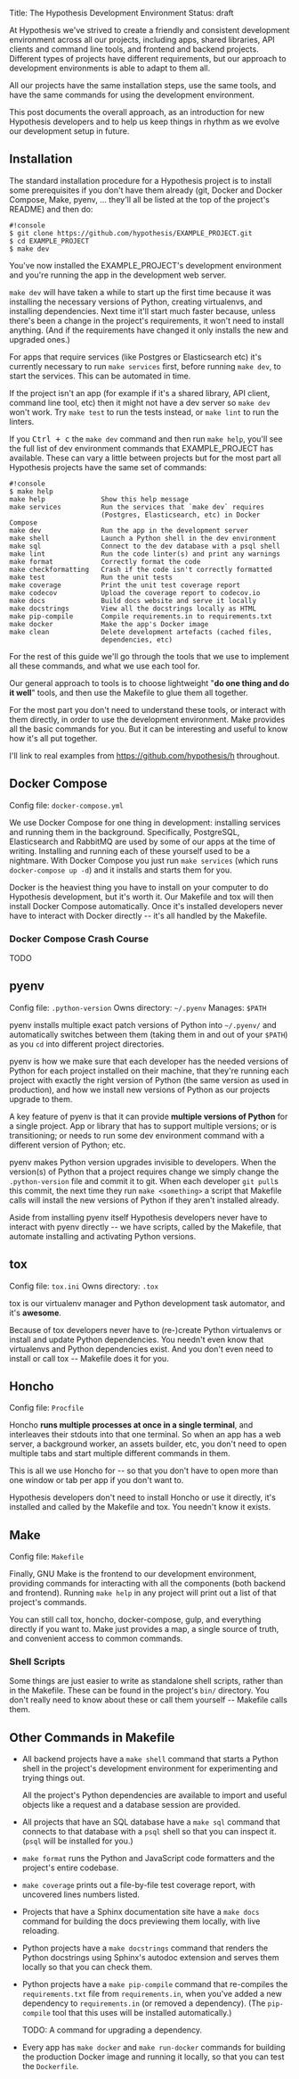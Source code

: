 Title: The Hypothesis Development Environment
Status: draft

At Hypothesis we've strived to create a friendly and consistent development
environment across all our projects, including apps, shared libraries, API
clients and command line tools, and frontend and backend projects. Different
types of projects have different requirements, but our approach to development
environments is able to adapt to them all.

All our projects have the same installation steps, use the same tools, and have
the same commands for using the development environment.

This post documents the overall approach, as an introduction for new Hypothesis
developers and to help us keep things in rhythm as we evolve our development
setup in future.

Installation
------------

The standard installation procedure for a Hypothesis project is to install some
prerequisites if you don't have them already (git, Docker and Docker Compose,
Make, pyenv, ... they'll all be listed at the top of the project's README) and
then do:

    #!console
    $ git clone https://github.com/hypothesis/EXAMPLE_PROJECT.git
    $ cd EXAMPLE_PROJECT
    $ make dev

You've now installed the EXAMPLE_PROJECT's development environment and you're
running the app in the development web server.

`make dev` will have taken a while to start up the first time because it was
installing the necessary versions of Python, creating virtualenvs, and
installing dependencies. Next time it'll start much faster because, unless
there's been a change in the project's requirements, it won't need to install
anything. (And if the requirements have changed it only installs the new and
upgraded ones.)

For apps that require services (like Postgres or Elasticsearch etc) it's
currently necessary to run `make services` first, before running `make dev`, to
start the services. This can be automated in time.

If the project isn't an app (for example if it's a shared library, API client,
command line tool, etc) then it might not have a dev server so `make dev` won't
work. Try `make test` to run the tests instead, or `make lint` to run the linters.

If you <kbd><kbd>Ctrl</kbd> + <kbd>c</kbd></kbd> the `make dev` command and
then run `make help`, you'll see the full list of dev environment commands that
EXAMPLE_PROJECT has available. These can vary a little between projects but for
the most part all Hypothesis projects have the same set of commands:

    #!console
    $ make help
    make help              Show this help message
    make services          Run the services that `make dev` requires
                           (Postgres, Elasticsearch, etc) in Docker Compose
    make dev               Run the app in the development server
    make shell             Launch a Python shell in the dev environment
    make sql               Connect to the dev database with a psql shell
    make lint              Run the code linter(s) and print any warnings
    make format            Correctly format the code
    make checkformatting   Crash if the code isn't correctly formatted
    make test              Run the unit tests
    make coverage          Print the unit test coverage report
    make codecov           Upload the coverage report to codecov.io
    make docs              Build docs website and serve it locally
    make docstrings        View all the docstrings locally as HTML
    make pip-compile       Compile requirements.in to requirements.txt
    make docker            Make the app's Docker image
    make clean             Delete development artefacts (cached files, 
                           dependencies, etc)

For the rest of this guide we'll go through the tools that we use to implement
all these commands, and what we use each tool for.

Our general approach to tools is to choose lightweight "**do one thing and do
it well**" tools, and then use the Makefile to glue them all together.

For the most part you don't need to understand these tools, or interact with
them directly, in order to use the development environment. Make provides all
the basic commands for you. But it can be interesting and useful to know how
it's all put together.

I'll link to real examples from <https://github.com/hypothesis/h> throughout.

Docker Compose
--------------

Config file: `docker-compose.yml`

We use Docker Compose for one thing in development: installing services and
running them in the background. Specifically, PostgreSQL, Elasticsearch and
RabbitMQ are used by some of our apps at the time of writing. Installing and
running each of these yourself used to be a nightmare. With Docker Compose you
just run `make services` (which runs `docker-compose up -d`) and it installs
and starts them for you.

Docker is the heaviest thing you have to install on your computer to do
Hypothesis development, but it's worth it. Our Makefile and tox will then
install Docker Compose automatically. Once it's installed developers never have
to interact with Docker directly -- it's all handled by the Makefile.

### Docker Compose Crash Course

TODO

pyenv
-----

Config file: `.python-version`
Owns directory: `~/.pyenv`
Manages: `$PATH`

pyenv installs multiple exact patch versions of Python into `~/.pyenv/` and
automatically switches between them (taking them in and out of your `$PATH`) as
you `cd` into different project directories.

pyenv is how we make sure that each developer has the needed versions of Python
for each project installed on their machine, that they're running each project
with exactly the right version of Python (the same version as used in
production), and how we install new versions of Python as our projects upgrade
to them.

A key feature of pyenv is that it can provide **multiple versions of Python**
for a single project. App or library that has to support multiple versions; or
is transitioning; or needs to run some dev environment command with a different
version of Python; etc.

pyenv makes Python version upgrades invisible to developers. When the
version(s) of Python that a project requires change we simply change the
`.python-version` file and commit it to git. When each developer `git pull`s
this commit, the next time they run `make <something>` a script that Makefile
calls will install the new versions of Python if they aren't installed already.

Aside from installing pyenv itself Hypothesis developers never have to interact
with pyenv directly -- we have scripts, called by the Makefile, that automate
installing and activating Python versions.

tox
---

Config file: `tox.ini`
Owns directory: `.tox`

tox is our virtualenv manager and Python development task automator, and it's
**awesome**.

Because of tox developers never have to (re-)create Python virtualenvs or
install and update Python dependencies. You needn't even know that virtualenvs
and Python dependencies exist. And you don't even need to install or call tox --
Makefile does it for you.

Honcho
------

Config file: `Procfile`

Honcho **runs multiple processes at once in a single terminal**, and
interleaves their stdouts into that one terminal. So when an app has a web
server, a background worker, an assets builder, etc, you don't need to open
multiple tabs and start multiple different commands in them.

This is all we use Honcho for -- so that you don't have to open more than one
window or tab per app if you don't want to.

Hypothesis developers don't need to install Honcho or use it directly, it's
installed and called by the Makefile and tox. You needn't know it exists.

Make
----

Config file: `Makefile`

Finally, GNU Make is the frontend to our development environment, providing
commands for interacting with all the components (both backend and frontend).
Running `make help` in any project will print out a list of that project's
commands.

You can still call tox, honcho, docker-compose, gulp, and everything directly
if you want to. Make just provides a map, a single source of truth, and
convenient access to common commands.

### Shell Scripts

Some things are just easier to write as standalone shell scripts, rather than
in the Makefile. These can be found in the project's `bin/` directory. You
don't really need to know about these or call them yourself -- Makefile calls
them.

Other Commands in Makefile
--------------------------

* All backend projects have a `make shell` command that starts a Python shell in the
  project's development environment for experimenting and trying things out.

  All the project's Python dependencies are available to import and useful
  objects like a request and a database session are provided.

* All projects that have an SQL database have a `make sql` command that connects to that
  database with a `psql` shell so that you can inspect it. (`psql` will be installed for
  you.)

* `make format` runs the Python and JavaScript code formatters and the project's entire
  codebase.

* `make coverage` prints out a file-by-file test coverage report, with uncovered lines
  numbers listed.

* Projects that have a Sphinx documentation site have a `make docs` command for building
  the docs previewing them locally, with live reloading.

* Python projects have a `make docstrings` command that renders the Python docstrings
  using Sphinx's autodoc extension and serves them locally so that you can check them.

* Python projects have a `make pip-compile` command that re-compiles the `requirements.txt`
  file from `requirements.in`, when you've added a new dependency to `requirements.in`
  (or removed a dependency). (The `pip-compile` tool that this uses will be installed
  automatically.)

  TODO: A command for upgrading a dependency.

* Every app has `make docker` and `make run-docker` commands for building the production
  Docker image and running it locally, so that you can test the `Dockerfile`.
